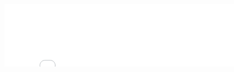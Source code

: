 <html>
<head>
<title>这里写你网站标题</title>
<script>
function SetWinHeight(obj)
{
var win=obj;
if (document.getElementById)
{
if (win && !window.opera)
{
if (win.contentDocument && win.contentDocument.body.offsetHeight)
win.height = win.contentDocument.body.offsetHeight;
else if(win.Document && win.Document.body.scrollHeight)
win.height = win.Document.body.scrollHeight;
}
}
}
</script>
<body>
<iframe width="778" src="这里输入你要调用的地址" align="center" height="200" id="win" name="win" onload="Javascript:SetWinHeight(this)" frameborder="0" scrolling="no"></iframe>
</body>
</html>
